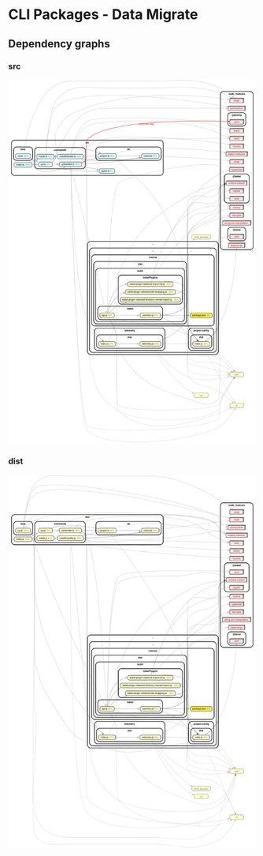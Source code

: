 # CLI Packages - Data Migrate

<!-- Until we get rid of `@redwoodjs/telemetry` or solve its or one of its dependencies circular dependency issue, we can't use packagephobia to calcuate the size. It times out. -->

<!-- ## Package size

| Version                                                                           | Publish | Install |
| :-------------------------------------------------------------------------------- | :------ | :------ |
| [v6.0.0-...](https://packagephobia.com/result?p=%40redwoodjs%2Fcli-storybook) |         |         | -->

## Dependency graphs

### src

![src](./dependencyGraphSrc.svg)

### dist

![dist](./dependencyGraphDist.svg)
